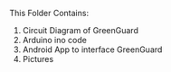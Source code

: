 This Folder Contains:
1. Circuit Diagram of GreenGuard
2. Arduino ino code
3. Android App to interface GreenGuard
4. Pictures

